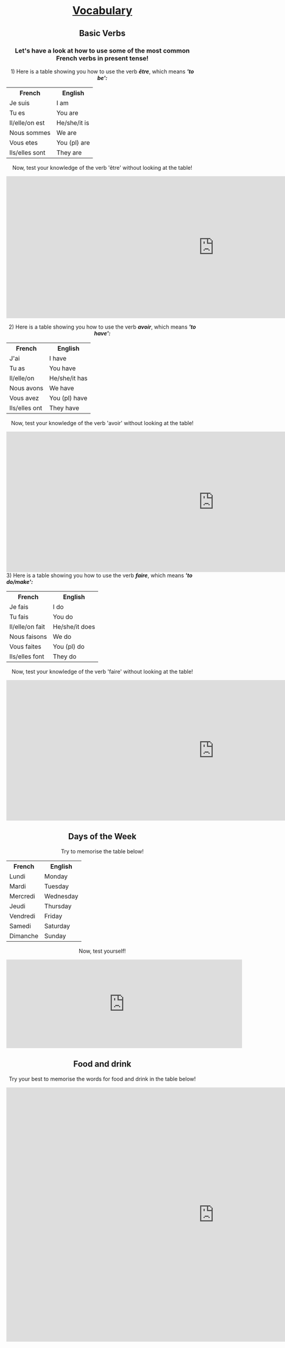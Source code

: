 <h1 align="center"><u>Vocabulary</u></h1>
<h2 align="center">Basic Verbs</h2>
<h3 align="center">Let's have a look at how to use some of the most common French verbs in present tense!</h3>
<p align="center"> 1) Here is a table showing you how to use the verb <b><i>être</i></b>, which means <b><i>'to be':</i></b></p>
<table style="width:100%">
  <tr>
    <th>French</th>
    <th>English</th> 
  </tr>
  <tr>
    <td>Je suis</td>
    <td>I am</td> 
  </tr>
  <tr>
    <td>Tu es</td>
    <td>You are</td> 
  </tr>
   <tr>
    <td>Il/elle/on est</td>
    <td>He/she/it is</td> 
  </tr>
  <tr>
    <td>Nous sommes</td>
    <td>We are</td> 
  </tr>
  <tr>
    <td>Vous etes</td>
    <td>You (pl) are</td> 
  </tr>
  <tr>
    <td>Ils/elles sont</td>
    <td>They are</td> 
  </tr>
</table>

<p align="center"> Now, test your knowledge of the verb 'être' without looking at the table!</p>
<iframe src="https://h5p.org/h5p/embed/411340" width="1090" height="372" frameborder="0" allowfullscreen="allowfullscreen"></iframe><script src="https://h5p.org/sites/all/modules/h5p/library/js/h5p-resizer.js" charset="UTF-8"></script>
<p align="center"> 2) Here is a table showing you how to use the verb <b><i>avoir</i></b>, which means <b><i>'to have':</i></b></p>
<table style="width:100%">
  <tr>
    <th>French</th>
    <th>English</th> 
  </tr>
  <tr>
    <td>J'ai</td>
    <td>I have</td> 
  </tr>
  <tr>
    <td>Tu as</td>
    <td>You have</td> 
  </tr>
   <tr>
    <td>Il/elle/on</td>
    <td>He/she/it has</td> 
  </tr>
  <tr>
    <td>Nous avons</td>
    <td>We have</td> 
  </tr>
  <tr>
    <td>Vous avez</td>
    <td>You (pl) have</td> 
  </tr>
  <tr>
    <td>Ils/elles ont</td>
    <td>They have</td> 
  </tr>
</table>


<p align="center"> Now, test your knowledge of the verb 'avoir' without looking at the table!</p>
<iframe src="https://h5p.org/h5p/embed/411548" width="1090" height="368" frameborder="0" allowfullscreen="allowfullscreen"></iframe><script src="https://h5p.org/sites/all/modules/h5p/library/js/h5p-resizer.js" charset="UTF-8"></script
<p align="center"> 3) Here is a table showing you how to use the verb <b><i>faire</i></b>, which means <b><i>'to do/make':</i></b></p>
<table style="width:100%">
  <tr>
    <th>French</th>
    <th>English</th> 
  </tr>
  <tr>
    <td>Je fais</td>
    <td>I do</td> 
  </tr>
  <tr>
    <td>Tu fais</td>
    <td>You do</td> 
  </tr>
   <tr>
    <td>Il/elle/on fait</td>
    <td>He/she/it does</td> 
  </tr>
  <tr>
    <td>Nous faisons</td>
    <td>We do</td> 
  </tr>
  <tr>
    <td>Vous faites</td>
    <td>You (pl) do</td> 
  </tr>
  <tr>
    <td>Ils/elles font</td>
    <td>They do</td> 
  </tr>
</table>

<p align="center">Now, test your knowledge of the verb 'faire' without looking at the table!</p>
<iframe src="https://h5p.org/h5p/embed/411567" width="1090" height="368" frameborder="0" allowfullscreen="allowfullscreen"></iframe><script src="https://h5p.org/sites/all/modules/h5p/library/js/h5p-resizer.js" charset="UTF-8"></script>

<h2 align="center">Days of the Week</h2>
<p align="center"> Try to memorise the table below!</p>
<table style="width:100%">
  <tr>
    <th>French</th>
    <th>English</th> 
  </tr>
  <tr>
    <td>Lundi</td>
    <td>Monday</td> 
  </tr>
  <tr>
    <td>Mardi</td>
    <td>Tuesday</td> 
  </tr>
   <tr>
    <td>Mercredi</td>
    <td>Wednesday</td> 
  </tr>
  <tr>
    <td>Jeudi</td>
    <td>Thursday</td> 
  </tr>
  <tr>
    <td>Vendredi</td>
    <td>Friday</td> 
  </tr>
  <tr>
    <td>Samedi</td>
    <td>Saturday</td> 
  </tr>
  <tr>
    <td>Dimanche</td>
    <td>Sunday</td> 
  </tr>
</table>

<p align="center">Now, test yourself!</p>
<iframe src="https://h5p.org/h5p/embed/411642" width="619" height="232" frameborder="0" allowfullscreen="allowfullscreen"></iframe><script src="https://h5p.org/sites/all/modules/h5p/library/js/h5p-resizer.js" charset="UTF-8"></script>

<h2 align="center">Food and drink</h2>
<p align="center"> Try your best to memorise the words for food and drink in the table below!</p>
<iframe src="https://h5p.org/h5p/embed/411672" width="1090" height="666" frameborder="0" allowfullscreen="allowfullscreen"></iframe><script src="https://h5p.org/sites/all/modules/h5p/library/js/h5p-resizer.js" charset="UTF-8"></script>
